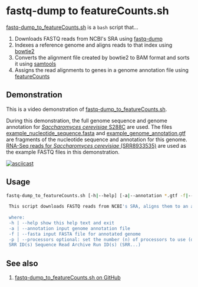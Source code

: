 # fastq-dump to featureCounts.sh

[fastq-dump_to_featureCounts.sh](../scripts/fastq-dump_to_featureCounts.sh) is a `bash` script that...

1. Downloads FASTQ reads from NCBI's SRA using [fastq-dump](fastq-dump.md)
2. Indexes a reference genome and aligns reads to that index using [bowtie2](bowtie2.md)
3. Converts the alignment file created by bowtie2 to BAM format and sorts it using [samtools](samtools.md)
4. Assigns the read alignments to genes in a genome annotation file using [featureCounts](featureCounts.md)

## Demonstration

This is a video demonstration of [fastq-dump_to_featureCounts.sh](../scripts/fastq-dump_to_featureCounts.sh).

During this demonstration, the full genome sequence and genome annotation for [*Saccharomyces cerevisiae* S288C](https://www.ncbi.nlm.nih.gov/assembly/GCF_000146045.2) are used. The files [example_nucleotide_sequence.fasta](../data/example_nucleotide_sequence.fasta) and [example_genome_annotation.gtf](../data/example_genome_annotation.gtf) are fragments of the nucleotide sequence and annotation for this genome. [RNA-Seq reads for *Saccharomyces cerevisiae* (SRR8933535)](https://www.ncbi.nlm.nih.gov/sra/SRR8933535) are used as the example FASTQ files in this demonstration.

[![asciicast](https://asciinema.org/a/307425.svg)](https://asciinema.org/a/307425?autoplay=1)

## Usage

```bash
fastq-dump_to_featureCounts.sh [-h|--help] [-a|--annotation *.gtf -f|--fasta *.fasta -p|--processors n] <SRR ID(s)> 
 
 This script downloads FASTQ reads from NCBI's SRA, aligns them to an annotated genome using bowtie2, and generates gene count table(s) using featureCounts. 
 
 where: 
 -h | --help show this help text and exit 
 -a | --annotation input genome annotation file 
 -f | --fasta input FASTA file for annotated genome 
 -p | --processors optional: set the number (n) of processors to use (default: 1) 
 SRR ID(s) Sequence Read Archive Run ID(s) (SRR...) 
```

## See also

1. [fastq-dump_to_featureCounts.sh on GitHub](https://github.com/rnnh/bioinfo-notebook/blob/master/scripts/fastq-dump_to_featureCounts.sh)
